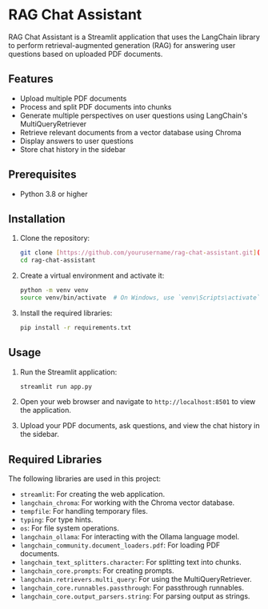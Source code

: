 # RAG Chat Assistant

RAG Chat Assistant is a Streamlit application that uses the LangChain library to perform retrieval-augmented generation (RAG) for answering user questions based on uploaded PDF documents.

## Features

- Upload multiple PDF documents
- Process and split PDF documents into chunks
- Generate multiple perspectives on user questions using LangChain's MultiQueryRetriever
- Retrieve relevant documents from a vector database using Chroma
- Display answers to user questions
- Store chat history in the sidebar

## Prerequisites

- Python 3.8 or higher

## Installation

1. Clone the repository:

    ```bash
    git clone [https://github.com/yourusername/rag-chat-assistant.git](https://github.com/bikrammehra/Ollama_Local_RAG.git)
    cd rag-chat-assistant
    ```

2. Create a virtual environment and activate it:

    ```bash
    python -m venv venv
    source venv/bin/activate  # On Windows, use `venv\Scripts\activate`
    ```

3. Install the required libraries:

    ```bash
    pip install -r requirements.txt
    ```

## Usage

1. Run the Streamlit application:

    ```bash
    streamlit run app.py
    ```

2. Open your web browser and navigate to `http://localhost:8501` to view the application.

3. Upload your PDF documents, ask questions, and view the chat history in the sidebar.

## Required Libraries

The following libraries are used in this project:

- `streamlit`: For creating the web application.
- `langchain_chroma`: For working with the Chroma vector database.
- `tempfile`: For handling temporary files.
- `typing`: For type hints.
- `os`: For file system operations.
- `langchain_ollama`: For interacting with the Ollama language model.
- `langchain_community.document_loaders.pdf`: For loading PDF documents.
- `langchain_text_splitters.character`: For splitting text into chunks.
- `langchain_core.prompts`: For creating prompts.
- `langchain.retrievers.multi_query`: For using the MultiQueryRetriever.
- `langchain_core.runnables.passthrough`: For passthrough runnables.
- `langchain_core.output_parsers.string`: For parsing output as strings.
